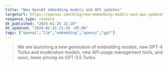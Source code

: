 ```yaml
---
title: "New OpenAI embedding models and API updates"
targeturl: https://openai.com/blog/new-embedding-models-and-api-updates
response_type: reshare
dt_published: "2024-01-25 21:20"
dt_updated: "2024-01-25 21:20 -05:00"
tags: ["openai","llm","embedding","openai","gpt"]
---
```


> We are launching a new generation of embedding models, new GPT-4 Turbo and moderation models, new API usage management tools, and soon, lower pricing on GPT-3.5 Turbo.